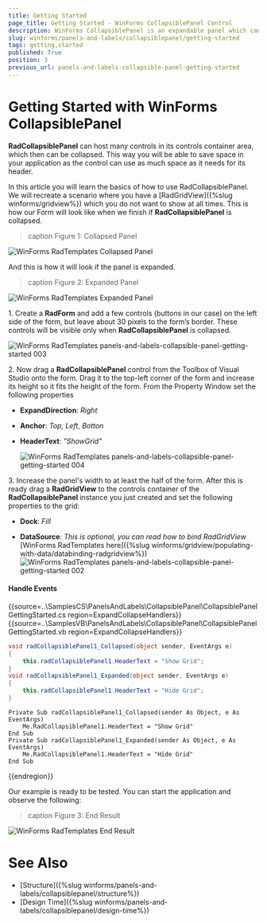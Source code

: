 ```yaml
---
title: Getting Started
page_title: Getting Started - WinForms CollapsiblePanel Control
description: WinForms CollapsiblePanel is an expandable panel which can host controls in its content area.
slug: winforms/panels-and-labels/collapsiblepanel/getting-started
tags: getting,started
published: True
position: 3
previous_url: panels-and-labels-collapsible-panel-getting-started
---
```


# Getting Started with WinForms CollapsiblePanel

__RadCollapsiblePanel__ can host many controls in its controls container area, which then can be collapsed. This way you will be able to save space in your application as the control can use as much space as it needs for its header. 

In this article you will learn the basics of how to use RadCollapsiblePanel. We will recreate a scenario where you have a [RadGridView]({%slug winforms/gridview%}) which you do not want to show at all times. This is how our Form will look like when we finish if **RadCollapsiblePanel** is collapsed.

>caption Figure 1: Collapsed Panel
>
![WinForms RadTemplates Collapsed Panel](images/panels-and-labels-collapsible-panel-getting-started001.png)

And this is how it will look if the panel is expanded.

>caption Figure 2: Expanded Panel
>
![WinForms RadTemplates Expanded Panel](images/panels-and-labels-collapsible-panel-getting-started002.png)

1\. Create a **RadForm** and add a few controls (buttons in our case) on the left side of the form, but leave about 30 pixels to the form’s border. These controls will be visible only when **RadCollapsiblePanel** is collapsed.

![WinForms RadTemplates panels-and-labels-collapsible-panel-getting-started 003](images/panels-and-labels-collapsible-panel-getting-started003.png)

2\. Now drag a **RadCollapsiblePanel** control from the Toolbox of Visual Studio onto the form. Drag it to the top-left corner of the form and increase its height so it fits the height of the form. From the Property Window set the following properties

* __ExpandDirection__: *Right*

* __Anchor__: *Top, Left, Botton*

* __HeaderText__: *"ShowGrid"*

    ![WinForms RadTemplates panels-and-labels-collapsible-panel-getting-started 004](images/panels-and-labels-collapsible-panel-getting-started004.png)

3\. Increase the panel's width to at least the half of the form. After this is ready drag a **RadGridView** to the controls container of the **RadCollapsiblePanel** instance you just created and set the following properties to the grid:

* __Dock__: *Fill*

* __DataSource__: *This is optional, you can read how to bind RadGridView* [WinForms RadTemplates here]({%slug winforms/gridview/populating-with-data/databinding-radgridview%})<br>![WinForms RadTemplates panels-and-labels-collapsible-panel-getting-started 002](images/panels-and-labels-collapsible-panel-getting-started002.png)

#### Handle Events

{{source=..\SamplesCS\PanelsAndLabels\CollapsiblePanel\CollapsiblePanelGettingStarted.cs region=ExpandCollapseHandlers}} 
{{source=..\SamplesVB\PanelsAndLabels\CollapsiblePanel\CollapsiblePanelGettingStarted.vb region=ExpandCollapseHandlers}} 

````C#
void radCollapsiblePanel1_Collapsed(object sender, EventArgs e)
{
    this.radCollapsiblePanel1.HeaderText = "Show Grid";
}
void radCollapsiblePanel1_Expanded(object sender, EventArgs e)
{
    this.radCollapsiblePanel1.HeaderText = "Hide Grid";
}

````
````VB.NET
Private Sub radCollapsiblePanel1_Collapsed(sender As Object, e As EventArgs)
    Me.RadCollapsiblePanel1.HeaderText = "Show Grid"
End Sub
Private Sub radCollapsiblePanel1_Expanded(sender As Object, e As EventArgs)
    Me.RadCollapsiblePanel1.HeaderText = "Hide Grid"
End Sub

````

{{endregion}} 

Our example is ready to be tested. You can start the application and observe the following:

>caption Figure 3: End Result
>
![WinForms RadTemplates End Result](images/panels-and-labels-collapsible-panel-getting-started005.gif)


# See Also

* [Structure]({%slug winforms/panels-and-labels/collapsiblepanel/structure%})
* [Design Time]({%slug winforms/panels-and-labels/collapsiblepanel/design-time%})
